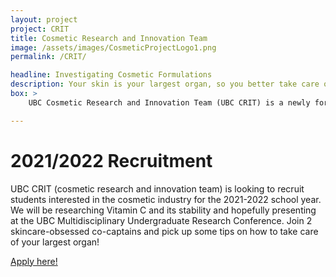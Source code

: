 ```yaml
---
layout: project
project: CRIT
title: Cosmetic Research and Innovation Team
image: /assets/images/CosmeticProjectLogo1.png
permalink: /CRIT/

headline: Investigating Cosmetic Formulations
description: Your skin is your largest organ, so you better take care of it! UBC CRIT investigates the principles of cosmetic formulations and how they interact with the skin at the molecular level. From working with common ingredients such as Vitamin C to lesser-known ingredients such as Bakuchiol, we take a hands-on approach to learn why they are so widely researched in the cosmetic industry. Join 2 skincare-obsessed co-captains and pick up some tips on how to take care of your skin along the way! We focus on progress, not perfection
box: >
    UBC Cosmetic Research and Innovation Team (UBC CRIT) is a newly formed  research-based team under Envision whose main goal is to research cosmetic ingredients and understand how they interact with the skin at the molecular level. This team was formed when co-captains Stephenie and Vinh agreed that UBC needed more exposure to the cosmetic industry. We are currently aimed at researching L-Ascorbic Acid (Vitamin C) and its stability under various conditions with hopes of presenting at the UBC Multidisciplinary Undergraduate Research Conference (UBC MURC). Side projects currently planned include extractions of bioactive compounds that benefit the skin, such as bakuchiol (an anti-ageing ingredient). In the near future, we hope to split into a makeup subdivision and a skincare subdivision.

---
```


# 2021/2022 Recruitment

<!--
Closed for the year!
-->

UBC CRIT (cosmetic research and innovation team) is looking to recruit students interested in the cosmetic industry for the 2021-2022 school year. We will be researching Vitamin C and its stability and hopefully presenting at the UBC Multidisciplinary Undergraduate Research Conference. Join 2 skincare-obsessed co-captains and pick up some tips on how to take care of your largest organ! 

[Apply here!](https://forms.gle/BzmPL57PHi3cmL1t5)


